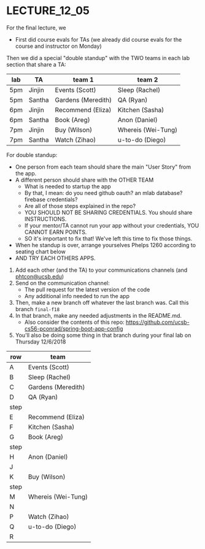 # LECTURE_12_05

For the final lecture, we

* First did course evals for TAs (we already did course evals for the course and instructor on Monday)

Then we did a special "double standup" with the TWO teams in each lab section that share a TA:

| lab | TA | team 1 | team 2 |
|----|--------|----------------|----------------|
|5pm | Jinjin | Events (Scott) | Sleep (Rachel) | 
|5pm | Santha | Gardens (Meredith) | QA (Ryan) | 
|6pm | Jinjin | Recommend (Eliza) | Kitchen (Sasha) | 
|6pm | Santha | Book (Areg) | Anon (Daniel) | 
|7pm | Jinjin | Buy (Wilson) | Whereis (Wei-Tung) | 
|7pm | Santha | Watch (Zihao) | u-to-do (Diego) | 

For double standup: 
* One person from each team should share the main "User Story" from the app.
* A different person should share with the OTHER TEAM
   * What is needed to startup the app
   * By that, I mean: do you need github oauth? an mlab database? firebase credentials?
   * Are all of those steps explained in the repo?
   * YOU SHOULD NOT BE SHARING CREDENTIALS.  You should share INSTRUCTIONS.
   * If your mentor/TA cannot run your app without your credentials, YOU CANNOT EARN POINTS.
   * SO it's important to fix that!  We've left this time to fix those things.
* When he standup is over, arrange yourselves Phelps 1260 according to  seating chart below
* AND TRY EACH OTHERS APPS.   

1. Add each other (and the TA) to your communications channels (and phtcon@ucsb.edu)
2. Send on the communication channel:
   * The pull request for the latest version of the code
   * Any additional info needed to run the app
3. Then, make a new branch off whatever the last branch was. Call this branch `final-f18`
4. In that branch, make any needed adjustments in the README.md.
   * Also consider the contents of this repo: <https://github.com/ucsb-cs56-pconrad/spring-boot-app-config>
5. You'll also be doing some thing in that branch during your final lab on Thursday 12/6/2018


| row | team |
|-----|--------|
| A | Events (Scott) |
| B | Sleep (Rachel) | 
| C | Gardens (Meredith) |
| D | QA (Ryan) | 
| step | 
| E |Recommend (Eliza) | 
| F |Kitchen (Sasha) | 
| G  |Book (Areg) | 
| step | 
| H  |Anon (Daniel) | 
| J  |
| K  |Buy (Wilson) | 
| step | 
| M  |Whereis (Wei-Tung) | 
| N  |
| P  |Watch (Zihao) |
| Q  |u-to-do (Diego) | 
| R  |
